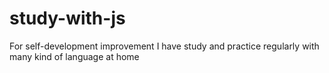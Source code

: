 # study-with-js
For self-development improvement I have study and practice regularly with many kind of language at home
